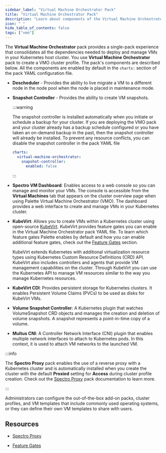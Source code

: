 ```yaml
---
sidebar_label: "Virtual Machine Orchestrator Pack"
title: "Virtual Machine Orchestrator Pack"
description: "Learn about components of the Virtual Machine Orchestrator pack."
icon: " "
hide_table_of_contents: false
tags: ["vmo"]
---
```


The **Virtual Machine Orchestrator** pack provides a single-pack experience that consolidates all the dependencies
needed to deploy and manage VMs in your Kubernetes host cluster. You use **Virtual Machine Orchestrator** pack to create
a VMO cluster profile. The pack's components are described below. All the components are enabled by default in the
`charts:` section of the pack YAML configuration file.

- **Descheduler** - Provides the ability to live migrate a VM to a different node in the node pool when the node is
  placed in maintenance mode.

- **Snapshot Controller** - Provides the ability to create VM snapshots.

  :::warning

  The snapshot controller is installed automatically when you initiate or schedule a backup for your cluster. If you are
  deploying the VMO pack and your cluster already has a backup schedule configured or you have taken an on-demand backup
  in the past, then the snapshot controller will already be installed. To prevent any resource conflicts, you can
  disable the snapshot controller in the pack YAML file

  ```yaml
  charts:
    virtual-machine-orchestrator:
      snapshot-controller:
        enabled: false
  ```

  :::

- **Spectro VM Dashboard**: Enables access to a web console so you can manage and monitor your VMs. The console is
  accessible from the **Virtual Machines** tab that appears on the cluster overview page when using Palette Virtual
  Machine Orchestrator (VMO). The dashboard provides a web interface to create and manage VMs in your Kubernetes
  cluster.

- **KubeVirt**: Allows you to create VMs within a Kubernetes cluster using open-source [KubeVirt](https://kubevirt.io).
  KubeVirt provides feature gates you can enable in the Virtual Machine Orchestrator pack YAML file. To learn which
  feature gates Palette enables by default and how you can enable additional feature gates, check out the
  [Feature Gates](../vm-management.md#feature-gates) section.

  KubeVirt extends Kubernetes with additional virtualization resource types using Kubernetes Custom Resource Definitions
  (CRD) API. KubeVirt also includes controllers and agents that provide VM management capabilities on the cluster.
  Through KubeVirt you can use the Kubernetes API to manage VM resources similar to the way you manage Kubernetes
  resources.

- **KubeVirt CDI**: Provides persistent storage for Kubernetes clusters. It enables Persistent Volume Claims (PVCs) to
  be used as disks for KubeVirt VMs.

- **Volume Snapshot Controller**: A Kubernetes plugin that watches VolumeSnapshot CRD objects and manages the creation
  and deletion of volume snapshots. A snapshot represents a point-in-time copy of a volume.

- **Multus CNI**: A Controller Network Interface (CNI) plugin that enables multiple network interfaces to attach to
  Kubernetes pods. In this context, it is used to attach VM networks to the launched VM.

:::info

The **Spectro Proxy** pack enables the use of a reverse proxy with a Kubernetes cluster and is automatically installed
when you create the cluster with the default **Proxied** setting for **Access** during cluster profile creation. Check
out the [Spectro Proxy](../../integrations/frp.md) pack documentation to learn more.

:::

Administrators can configure the out-of-the-box add-on packs, cluster profiles, and VM templates that include commonly
used operating systems, or they can define their own VM templates to share with users.

## Resources

- [Spectro Proxy](../../integrations/frp.md)

- [Feature Gates](../vm-management.md#feature-gates)
